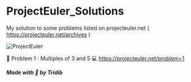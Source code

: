 # ProjectEuler_Solutions
My solution to some problems listed on projecteuler.net ( https://projecteuler.net/archives )

![ProjectEuler](https://projecteuler.net/themes/20191019/logo_default.png)

:dart: Problem 1 : Multiples of 3 and 5
:computer: https://projecteuler.net/problem=1


***Made with :blue_heart: by Tridib***
